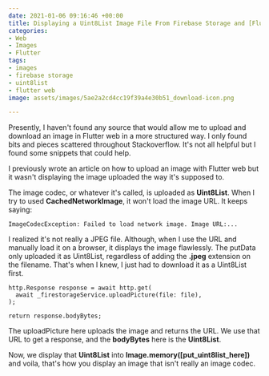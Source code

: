```yaml
---
date: 2021-01-06 09:16:46 +00:00
title: Displaying a Uint8List Image File From Firebase Storage and [Flutter Web] 2021
categories:
- Web
- Images
- Flutter
tags:
- images
- firebase storage
- uint8list
- flutter web
image: assets/images/5ae2a2cd4cc19f39a4e30b51_download-icon.png

---
```

Presently, I haven't found any source that would allow me to upload and download an image in Flutter web in a more structured way. I only found bits and pieces scattered throughout Stackoverflow. It's not all helpful but I found some snippets that could help.

I previously wrote an article on how to upload an image with Flutter web but it wasn't displaying the image uploaded the way it's supposed to.

The image codec, or whatever it's called, is uploaded as **Uint8List**. When I try to used **CachedNetworkImage**, it won't load the image URL. It keeps saying: 

    ImageCodecException: Failed to load network image. Image URL:...

I realized it's not really a JPEG file. Although, when I use the URL and manually load it on a browser, it displays the image flawlessly. The putData only uploaded it as Uint8List, regardless of adding the **.jpeg** extension on the filename. That's when I knew, I just had to download it as a Uint8List first.

    http.Response response = await http.get(
      await _firestorageService.uploadPicture(file: file),
    );
    
    return response.bodyBytes;

The uploadPicture here uploads the image and returns the URL. We use that URL to get a response, and the **bodyBytes** here is the **Uint8List**.

Now, we display that **Uint8List** into **Image.memory(\[put_uint8list_here\])** and voila, that's how you display an image that isn't really an image codec. 